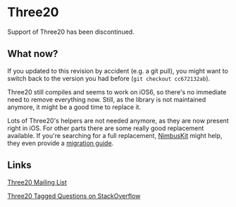 Three20
=======

Support of Three20 has been discontinued.


What now?
------

If you updated to this revision by accident (e.g. a git pull), you might want to switch back to the
version you had before (`git checkout cc672132ab`). 

Three20 still compiles and seems to work on iOS6, so there's no immediate need to remove everything now. 
Still, as the library is not maintained anymore, it might be a good time to replace it.

Lots of Three20's helpers are not needed anymore, as they are now present right in iOS.
For other parts there are some really good replacement available. 
If you're searching for a full replacement, [NimbusKit](http://nimbuskit.info) might help, they even provide a [migration guide](http://wiki.nimbuskit.info/Three20-Migration-Guide).

Links
------

[Three20 Mailing List](http://groups.google.com/group/three20/)

[Three20 Tagged Questions on StackOverflow](http://stackoverflow.com/questions/tagged/three20)
